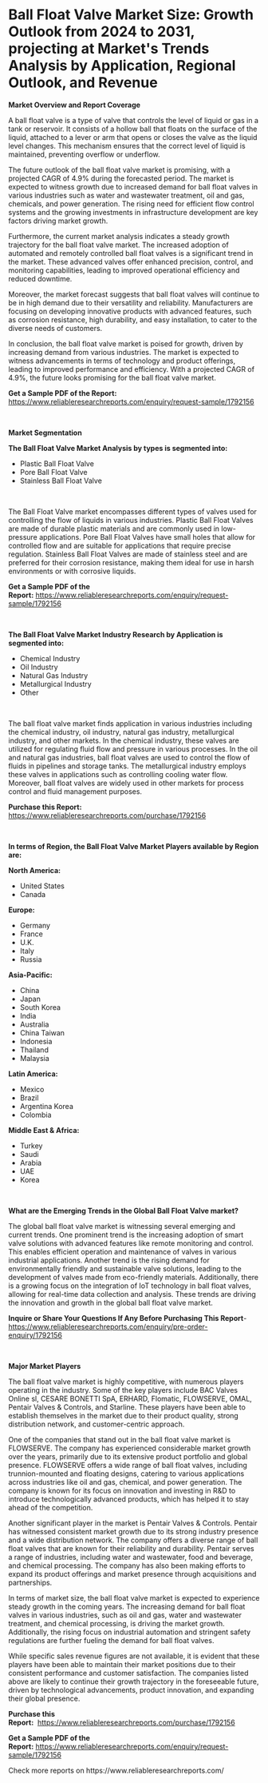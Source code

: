 <p><h1>Ball Float Valve Market Size: Growth Outlook from 2024 to 2031, projecting at Market's Trends Analysis by Application, Regional Outlook, and Revenue</h1></p><p><strong>Market Overview and Report Coverage</strong></p>
<p><p>A ball float valve is a type of valve that controls the level of liquid or gas in a tank or reservoir. It consists of a hollow ball that floats on the surface of the liquid, attached to a lever or arm that opens or closes the valve as the liquid level changes. This mechanism ensures that the correct level of liquid is maintained, preventing overflow or underflow.</p><p>The future outlook of the ball float valve market is promising, with a projected CAGR of 4.9% during the forecasted period. The market is expected to witness growth due to increased demand for ball float valves in various industries such as water and wastewater treatment, oil and gas, chemicals, and power generation. The rising need for efficient flow control systems and the growing investments in infrastructure development are key factors driving market growth.</p><p>Furthermore, the current market analysis indicates a steady growth trajectory for the ball float valve market. The increased adoption of automated and remotely controlled ball float valves is a significant trend in the market. These advanced valves offer enhanced precision, control, and monitoring capabilities, leading to improved operational efficiency and reduced downtime.</p><p>Moreover, the market forecast suggests that ball float valves will continue to be in high demand due to their versatility and reliability. Manufacturers are focusing on developing innovative products with advanced features, such as corrosion resistance, high durability, and easy installation, to cater to the diverse needs of customers.</p><p>In conclusion, the ball float valve market is poised for growth, driven by increasing demand from various industries. The market is expected to witness advancements in terms of technology and product offerings, leading to improved performance and efficiency. With a projected CAGR of 4.9%, the future looks promising for the ball float valve market.</p></p>
<p><strong>Get a Sample PDF of the Report:</strong> <a href="https://www.reliableresearchreports.com/enquiry/request-sample/1792156">https://www.reliableresearchreports.com/enquiry/request-sample/1792156</a></p>
<p>&nbsp;</p>
<p><strong>Market Segmentation</strong></p>
<p><strong>The Ball Float Valve Market Analysis by types is segmented into:</strong></p>
<p><ul><li>Plastic Ball Float Valve</li><li>Pore Ball Float Valve</li><li>Stainless Ball Float Valve</li></ul></p>
<p>&nbsp;</p>
<p><p>The Ball Float Valve market encompasses different types of valves used for controlling the flow of liquids in various industries. Plastic Ball Float Valves are made of durable plastic materials and are commonly used in low-pressure applications. Pore Ball Float Valves have small holes that allow for controlled flow and are suitable for applications that require precise regulation. Stainless Ball Float Valves are made of stainless steel and are preferred for their corrosion resistance, making them ideal for use in harsh environments or with corrosive liquids.</p></p>
<p><strong>Get a Sample PDF of the Report:</strong>&nbsp;<a href="https://www.reliableresearchreports.com/enquiry/request-sample/1792156">https://www.reliableresearchreports.com/enquiry/request-sample/1792156</a></p>
<p>&nbsp;</p>
<p><strong>The Ball Float Valve Market Industry Research by Application is segmented into:</strong></p>
<p><ul><li>Chemical Industry</li><li>Oil Industry</li><li>Natural Gas Industry</li><li>Metallurgical Industry</li><li>Other</li></ul></p>
<p>&nbsp;</p>
<p><p>The ball float valve market finds application in various industries including the chemical industry, oil industry, natural gas industry, metallurgical industry, and other markets. In the chemical industry, these valves are utilized for regulating fluid flow and pressure in various processes. In the oil and natural gas industries, ball float valves are used to control the flow of fluids in pipelines and storage tanks. The metallurgical industry employs these valves in applications such as controlling cooling water flow. Moreover, ball float valves are widely used in other markets for process control and fluid management purposes.</p></p>
<p><strong>Purchase this Report:</strong>&nbsp; <a href="https://www.reliableresearchreports.com/purchase/1792156">https://www.reliableresearchreports.com/purchase/1792156</a></p>
<p>&nbsp;</p>
<p><strong>In terms of Region, the Ball Float Valve Market Players available by Region are:</strong></p>
<p>
    <p> <strong> North America: </strong>
        <ul>
            <li>United States</li>
            <li>Canada</li>
        </ul>
        </p> 
    <p> <strong> Europe: </strong>
        <ul>
            <li>Germany</li>
            <li>France</li>
            <li>U.K.</li>
            <li>Italy</li>
            <li>Russia</li>
        </ul>
        </p> 
    <p> <strong> Asia-Pacific: </strong>
        <ul>
            <li>China</li>
            <li>Japan</li>
            <li>South Korea</li>
            <li>India</li>
            <li>Australia</li>
            <li>China Taiwan</li>
            <li>Indonesia</li>
            <li>Thailand</li>
            <li>Malaysia</li>
        </ul>
        </p> 
    <p> <strong> Latin America: </strong>
        <ul>
            <li>Mexico</li>
            <li>Brazil</li>
            <li>Argentina Korea</li>
            <li>Colombia</li>
        </ul>
        </p> 
    <p> <strong> Middle East & Africa: </strong>
        <ul>
            <li>Turkey</li>
            <li>Saudi</li>
            <li>Arabia</li>
            <li>UAE</li>
            <li>Korea</li>
        </ul>
    </p>
    </p>
<p>&nbsp;</p>
<p><strong>What are the Emerging Trends in the Global Ball Float Valve market?</strong></p>
<p><p>The global ball float valve market is witnessing several emerging and current trends. One prominent trend is the increasing adoption of smart valve solutions with advanced features like remote monitoring and control. This enables efficient operation and maintenance of valves in various industrial applications. Another trend is the rising demand for environmentally friendly and sustainable valve solutions, leading to the development of valves made from eco-friendly materials. Additionally, there is a growing focus on the integration of IoT technology in ball float valves, allowing for real-time data collection and analysis. These trends are driving the innovation and growth in the global ball float valve market.</p></p>
<p><strong>Inquire or Share Your Questions If Any Before Purchasing This Report</strong>- <a href="https://www.reliableresearchreports.com/enquiry/pre-order-enquiry/1792156">https://www.reliableresearchreports.com/enquiry/pre-order-enquiry/1792156</a></p>
<p>&nbsp;</p>
<p><strong>Major Market Players</strong></p>
<p><p>The ball float valve market is highly competitive, with numerous players operating in the industry. Some of the key players include BAC Valves Online sl, CESARE BONETTI SpA, ERHARD, Flomatic, FLOWSERVE, OMAL, Pentair Valves & Controls, and Starline. These players have been able to establish themselves in the market due to their product quality, strong distribution network, and customer-centric approach.</p><p>One of the companies that stand out in the ball float valve market is FLOWSERVE. The company has experienced considerable market growth over the years, primarily due to its extensive product portfolio and global presence. FLOWSERVE offers a wide range of ball float valves, including trunnion-mounted and floating designs, catering to various applications across industries like oil and gas, chemical, and power generation. The company is known for its focus on innovation and investing in R&D to introduce technologically advanced products, which has helped it to stay ahead of the competition.</p><p>Another significant player in the market is Pentair Valves & Controls. Pentair has witnessed consistent market growth due to its strong industry presence and a wide distribution network. The company offers a diverse range of ball float valves that are known for their reliability and durability. Pentair serves a range of industries, including water and wastewater, food and beverage, and chemical processing. The company has also been making efforts to expand its product offerings and market presence through acquisitions and partnerships.</p><p>In terms of market size, the ball float valve market is expected to experience steady growth in the coming years. The increasing demand for ball float valves in various industries, such as oil and gas, water and wastewater treatment, and chemical processing, is driving the market growth. Additionally, the rising focus on industrial automation and stringent safety regulations are further fueling the demand for ball float valves.</p><p>While specific sales revenue figures are not available, it is evident that these players have been able to maintain their market positions due to their consistent performance and customer satisfaction. The companies listed above are likely to continue their growth trajectory in the foreseeable future, driven by technological advancements, product innovation, and expanding their global presence.</p></p>
<p><strong>Purchase this Report:</strong>&nbsp;&nbsp;<a href="https://www.reliableresearchreports.com/purchase/1792156">https://www.reliableresearchreports.com/purchase/1792156</a></p>
<p></p>
<p><strong>Get a Sample PDF of the Report:</strong>&nbsp;<a href="https://www.reliableresearchreports.com/enquiry/request-sample/1792156">https://www.reliableresearchreports.com/enquiry/request-sample/1792156</a></p>
<p>Check more reports on https://www.reliableresearchreports.com/</p>
